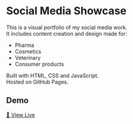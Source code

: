 # Social Media Showcase

This is a visual portfolio of my social media work.  
It includes content creation and design made for:

- Pharma
- Cosmetics
- Veterinary
- Consumer products

Built with HTML, CSS and JavaScript.  
Hosted on GitHub Pages.

## Demo

[🔗 View Live](https://luisecarrillom.github.io/social-media/)
